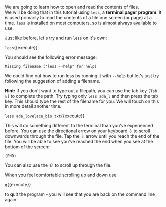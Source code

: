 We are going to learn how to open and read the contents of files.  
We will be doing that in this tutorial using `less`, a **terminal pager 
program**.  It is used primarily to read the contents of a file one screen 
(or page) at a time.  `less` is installed on most computers, so is almost
always available to use.

Just like before, let's try and run `less` on it's own:

`less`{{execute}}

You should see the following error message:

`Missing filename ("less --help" for help)`

We could find out how to run less by running it with `--help` but let's just 
try following the suggestion of adding a filename.

**Hint:** If you don't want to type out a filepath, you can use the tab key
`[Tab ↹]` to complete the path.  Try typing only `less ada_l` and then press
the tab key. This should type the rest of the filename for you.  We will touch
on this in more detail another time.

`less ada_lovelace_bio.txt`{{execute}}

This will do something different to the terminal than you've experienced 
before. You can use the directional arrow on your keyboard ⇩ to scroll 
downwards through the file. Tap the ⇩ arrow until you reach the end of the 
file.  You will be able to see you've reached the end when you see at the 
bottom of the screen:
 
 `(END)`
 
You can also use the ⇧ to scroll up through the file.

When you feel comfortable scrolling up and down use 


`q`{{execute}}

to **q**uit the program - you will see that you are back on the command line 
again.
